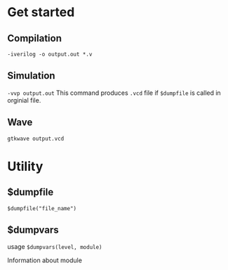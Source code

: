 # Get started

## Compilation
`-iverilog -o output.out *.v`

## Simulation
`-vvp output.out`
This command produces `.vcd` file if `$dumpfile` is called in orginial file.

## Wave
`gtkwave output.vcd`

# Utility

## $dumpfile
`$dumpfile("file_name")`

## $dumpvars
usage
`$dumpvars(level, module)`

Information about module
